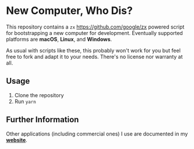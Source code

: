 # New Computer, Who Dis?

This repository contains a `zx` <https://github.com/google/zx> powered script for bootstrapping a new computer for development. Eventually supported platforms are **macOS**, **Linux**, and **Windows**.

As usual with scripts like these, this probably won't work for you but feel free to fork and adapt it to your needs. There's no license nor warranty at all.

## Usage

1. Clone the repository
2. Run `yarn`

## Further Information

Other applications (including commercial ones) I use are documented in my [**website**](https://nikoheikkila.fi/uses/).
